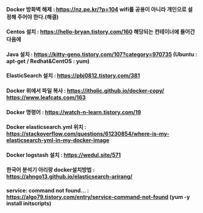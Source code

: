 #### Docker 방화벽 해제 : https://nz.pe.kr/?p=104 wifi를 공용이 아니라 개인으로 설정해 주어야 한다.(해결)
#### Centos 설치 : https://hello-bryan.tistory.com/160 해당되는 컨테이너에 들어간 다음에 
#### Java 설치 : https://kitty-geno.tistory.com/107?category=970735 (Ubuntu : apt-get / Redhat&CentOS : yum)
#### ElasticSearch 설치 : https://pbj0812.tistory.com/381
#### Docker 위에서 파일 복사 : https://itholic.github.io/docker-copy/  https://www.leafcats.com/163
#### Docker 명령어 : https://watch-n-learn.tistory.com/19
#### Docker elasticsearch.yml 위치 : https://stackoverflow.com/questions/61230854/where-is-my-elasticsearch-yml-in-my-docker-image
#### Docker logstash 설치 : https://wedul.site/571
#### 한국어 분석기 아리랑 docker설치방법 : https://ahngo13.github.io/elasticsearch-arirang/
#### service: command not found... : https://algo79.tistory.com/entry/service-command-not-found (yum -y install initscripts)
